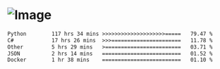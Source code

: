 # ![Image](https://github.com/user-attachments/assets/5f2d2b12-d836-424c-876f-cb0c9a5d9144)

<!--START_SECTION:waka-->

```txt
Python        117 hrs 34 mins >>>>>>>>>>>>>>>>>>>>=====   79.47 %
C#            17 hrs 26 mins  >>>======================   11.78 %
Other         5 hrs 29 mins   >========================   03.71 %
JSON          2 hrs 14 mins   =========================   01.52 %
Docker        1 hr 38 mins    =========================   01.10 %
```

<!--END_SECTION:waka-->
